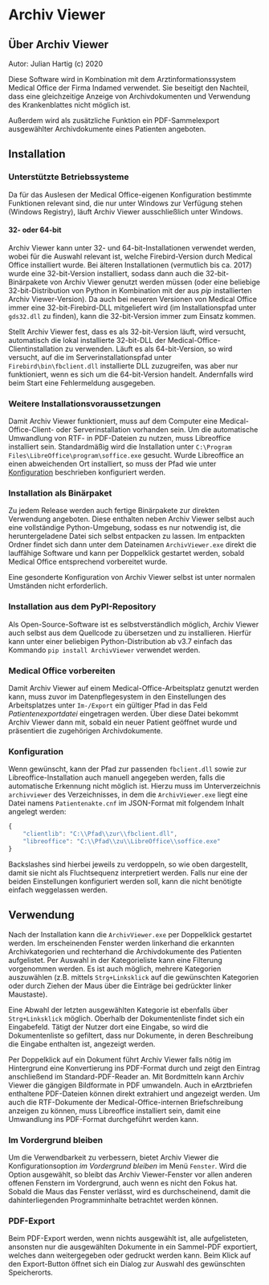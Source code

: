 # Archiv Viewer

## Über Archiv Viewer

Autor: Julian Hartig (c) 2020

Diese Software wird in Kombination mit dem Arztinformationssystem Medical Office der Firma Indamed verwendet. Sie beseitigt den Nachteil,
dass eine gleichzeitige Anzeige von Archivdokumenten und Verwendung des Krankenblattes nicht möglich ist.

Außerdem wird als zusätzliche Funktion ein PDF-Sammelexport ausgewählter Archivdokumente eines Patienten angeboten.

## Installation
### Unterstützte Betriebssysteme

Da für das Auslesen der Medical Office-eigenen Konfiguration bestimmte Funktionen relevant sind, die nur unter Windows zur Verfügung stehen (Windows Registry),
läuft Archiv Viewer ausschließlich unter Windows.

#### 32- oder 64-bit

Archiv Viewer kann unter 32- und 64-bit-Installationen verwendet werden, wobei für die Auswahl relevant ist, welche Firebird-Version durch Medical Office installiert wurde.
Bei älteren Installationen (vermutlich bis ca. 2017) wurde eine 32-bit-Version installiert, sodass dann auch die 32-bit-Binärpakete von Archiv Viewer genutzt werden müssen
(oder eine beliebige 32-bit-Distribution von Python in Kombination mit der aus *pip* installierten Archiv Viewer-Version).
Da auch bei neueren Versionen von Medical Office immer eine 32-bit-Firebird-DLL mitgeliefert wird (im Installationspfad unter `gds32.dll` zu finden), kann die 32-bit-Version
immer zum Einsatz kommen.

Stellt Archiv Viewer fest, dass es als 32-bit-Version läuft, wird versucht, automatisch die lokal installierte 32-bit-DLL der Medical-Office-Clientinstallation zu verwenden.
Läuft es als 64-bit-Version, so wird versucht, auf die im Serverinstallationspfad unter `Firebird\bin\fbclient.dll` installierte DLL zuzugreifen, was aber nur funktioniert,
wenn es sich um die 64-bit-Version handelt. Andernfalls wird beim Start eine Fehlermeldung ausgegeben.

### Weitere Installationsvoraussetzungen

Damit Archiv Viewer funktioniert, muss auf dem Computer eine Medical-Office-Client- oder Serverinstallation vorhanden sein. Um die automatische Umwandlung von RTF- in PDF-Dateien zu nutzen,
muss Libreoffice installiert sein. Standardmäßig wird die Installation unter `C:\Program Files\LibreOffice\program\soffice.exe` gesucht. Wurde Libreoffice an einen abweichenden Ort installiert,
so muss der Pfad wie unter [Konfiguration](#Konfiguration) beschrieben konfiguriert werden.

### Installation als Binärpaket

Zu jedem Release werden auch fertige Binärpakete zur direkten Verwendung angeboten. Diese enthalten neben Archiv Viewer selbst auch eine vollständige Python-Umgebung, sodass
es nur notwendig ist, die heruntergeladene Datei sich selbst entpacken zu lassen. Im entpackten Ordner findet sich dann unter dem Dateinamen `ArchivViewer.exe` direkt die lauffähige
Software und kann per Doppelklick gestartet werden, sobald Medical Office entsprechend vorbereitet wurde.

Eine gesonderte Konfiguration von Archiv Viewer selbst ist unter normalen Umständen nicht erforderlich.

### Installation aus dem PyPI-Repository

Als Open-Source-Software ist es selbstverständlich möglich, Archiv Viewer auch selbst aus dem Quellcode zu übersetzen und zu installieren. Hierfür kann unter einer beliebigen Python-Distribution
ab v3.7 einfach das Kommando `pip install ArchivViewer` verwendet werden.

### Medical Office vorbereiten

Damit Archiv Viewer auf einem Medical-Office-Arbeitsplatz genutzt werden kann, muss zuvor im Datenpflegesystem in den Einstellungen des Arbeitsplatzes unter `Im-/Export` ein gültiger Pfad in das Feld *Patientenexportdatei*
eingetragen werden. Über diese Datei bekommt Archiv Viewer dann mit, sobald ein neuer Patient geöffnet wurde und präsentiert die zugehörigen Archivdokumente.

### Konfiguration

Wenn gewünscht, kann der Pfad zur passenden `fbclient.dll` sowie zur Libreoffice-Installation auch manuell angegeben werden, falls die automatische Erkennung nicht möglich ist. Hierzu muss im Unterverzeichnis `archivviewer` des Verzeichnisses, in dem die `ArchivViewer.exe`
liegt eine Datei namens `Patientenakte.cnf` im JSON-Format mit folgendem Inhalt angelegt werden:

```javascript
{
    "clientlib": "C:\\Pfad\\zur\\fbclient.dll",
    "libreoffice": "C:\\Pfad\\zu\\LibreOffice\\soffice.exe"
}
```

Backslashes sind hierbei jeweils zu verdoppeln, so wie oben dargestellt, damit sie nicht als Fluchtsequenz interpretiert werden. Falls nur eine der beiden Einstellungen konfiguriert werden soll, kann die nicht benötigte einfach weggelassen werden.

## Verwendung

Nach der Installation kann die `ArchivViewer.exe` per Doppelklick gestartet werden. Im erscheinenden Fenster werden linkerhand die erkannten Archivkategorien und rechterhand die Archivdokumente des Patienten aufgelistet.
Per Auswahl in der Kategorieliste kann eine Filterung vorgenommen werden. Es ist auch möglich, mehrere Kategorien auszuwählen (z.B. mittels `Strg+Linksklick` auf die gewünschten Kategorien oder durch Ziehen der Maus über die Einträge bei
gedrückter linker Maustaste).

Eine Abwahl der letzten ausgewählten Kategorie ist ebenfalls über `Strg+Linksklick` möglich.
Oberhalb der Dokumentenliste findet sich ein Eingabefeld. Tätigt der Nutzer dort eine Eingabe, so wird die Dokumentenliste so gefiltert, dass nur Dokumente, in deren Beschreibung die Eingabe enthalten ist, angezeigt werden.

Per Doppelklick auf ein Dokument führt Archiv Viewer falls nötig im Hintergrund eine Konvertierung ins PDF-Format durch und zeigt den Eintrag anschließend im Standard-PDF-Reader an. Mit Bordmitteln kann Archiv Viewer die gängigen
Bildformate in PDF umwandeln. Auch in eArztbriefen enthaltene PDF-Dateien können direkt extrahiert und angezeigt werden. Um auch die RTF-Dokumente der Medical-Office-internen Briefschreibung anzeigen zu können, muss Libreoffice installiert sein,
damit eine Umwandlung ins PDF-Format durchgeführt werden kann.

### Im Vordergrund bleiben

Um die Verwendbarkeit zu verbessern, bietet Archiv Viewer die Konfigurationsoption *im Vordergrund bleiben* im Menü `Fenster`. Wird die Option ausgewählt, so bleibt das Archiv Viewer-Fenster vor allen anderen offenen Fenstern im Vordergrund,
auch wenn es nicht den Fokus hat. Sobald die Maus das Fenster verlässt, wird es durchscheinend, damit die dahinterliegenden Programminhalte betrachtet werden können.

### PDF-Export

Beim PDF-Export werden, wenn nichts ausgewählt ist, alle aufgelisteten, ansonsten nur die ausgewählten Dokumente in ein Sammel-PDF exportiert, welches dann weitergegeben
oder gedruckt werden kann. Beim Klick auf den Export-Button öffnet sich ein Dialog zur Auswahl des gewünschten Speicherorts.
